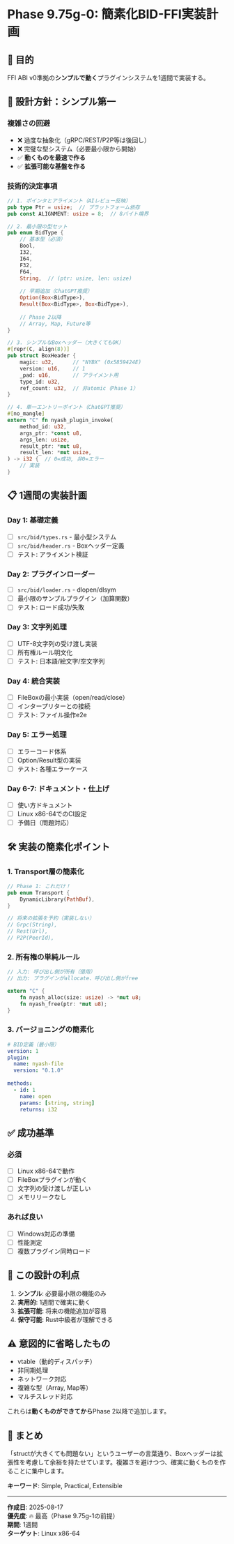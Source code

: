 # Phase 9.75g-0: 簡素化BID-FFI実装計画

## 🎯 目的
FFI ABI v0準拠の**シンプルで動く**プラグインシステムを1週間で実装する。

## 🌟 設計方針：シンプル第一

### 複雑さの回避
- ❌ 過度な抽象化（gRPC/REST/P2P等は後回し）
- ❌ 完璧な型システム（必要最小限から開始）
- ✅ **動くものを最速で作る**
- ✅ **拡張可能な基盤を作る**

### 技術的決定事項

```rust
// 1. ポインタとアライメント（AIレビュー反映）
pub type Ptr = usize;  // プラットフォーム依存
pub const ALIGNMENT: usize = 8;  // 8バイト境界

// 2. 最小限の型セット
pub enum BidType {
    // 基本型（必須）
    Bool,
    I32,
    I64,
    F32,
    F64,
    String,  // (ptr: usize, len: usize)
    
    // 早期追加（ChatGPT推奨）
    Option(Box<BidType>),
    Result(Box<BidType>, Box<BidType>),
    
    // Phase 2以降
    // Array, Map, Future等
}

// 3. シンプルなBoxヘッダー（大きくてもOK）
#[repr(C, align(8))]
pub struct BoxHeader {
    magic: u32,      // "NYBX" (0x5859424E)
    version: u16,    // 1
    _pad: u16,       // アライメント用
    type_id: u32,
    ref_count: u32,  // 非atomic（Phase 1）
}

// 4. 単一エントリーポイント（ChatGPT推奨）
#[no_mangle]
extern "C" fn nyash_plugin_invoke(
    method_id: u32,
    args_ptr: *const u8,
    args_len: usize,
    result_ptr: *mut u8,
    result_len: *mut usize,
) -> i32 {  // 0=成功, 非0=エラー
    // 実装
}
```

## 📋 1週間の実装計画

### Day 1: 基礎定義
- [ ] `src/bid/types.rs` - 最小型システム
- [ ] `src/bid/header.rs` - Boxヘッダー定義
- [ ] テスト: アライメント検証

### Day 2: プラグインローダー
- [ ] `src/bid/loader.rs` - dlopen/dlsym
- [ ] 最小限のサンプルプラグイン（加算関数）
- [ ] テスト: ロード成功/失敗

### Day 3: 文字列処理
- [ ] UTF-8文字列の受け渡し実装
- [ ] 所有権ルール明文化
- [ ] テスト: 日本語/絵文字/空文字列

### Day 4: 統合実装
- [ ] FileBoxの最小実装（open/read/close）
- [ ] インタープリターとの接続
- [ ] テスト: ファイル操作e2e

### Day 5: エラー処理
- [ ] エラーコード体系
- [ ] Option/Result型の実装
- [ ] テスト: 各種エラーケース

### Day 6-7: ドキュメント・仕上げ
- [ ] 使い方ドキュメント
- [ ] Linux x86-64でのCI設定
- [ ] 予備日（問題対応）

## 🛠️ 実装の簡素化ポイント

### 1. Transport層の簡素化
```rust
// Phase 1: これだけ！
pub enum Transport {
    DynamicLibrary(PathBuf),
}

// 将来の拡張を予約（実装しない）
// Grpc(String),
// Rest(Url),
// P2P(PeerId),
```

### 2. 所有権の単純ルール
```rust
// 入力: 呼び出し側が所有（借用）
// 出力: プラグインがallocate、呼び出し側がfree

extern "C" {
    fn nyash_alloc(size: usize) -> *mut u8;
    fn nyash_free(ptr: *mut u8);
}
```

### 3. バージョニングの簡素化
```yaml
# BID定義（最小限）
version: 1
plugin:
  name: nyash-file
  version: "0.1.0"
  
methods:
  - id: 1
    name: open
    params: [string, string]
    returns: i32
```

## ✅ 成功基準

### 必須
- [ ] Linux x86-64で動作
- [ ] FileBoxプラグインが動く
- [ ] 文字列の受け渡しが正しい
- [ ] メモリリークなし

### あれば良い
- [ ] Windows対応の準備
- [ ] 性能測定
- [ ] 複数プラグイン同時ロード

## 🚀 この設計の利点

1. **シンプル**: 必要最小限の機能のみ
2. **実用的**: 1週間で確実に動く
3. **拡張可能**: 将来の機能追加が容易
4. **保守可能**: Rust中級者が理解できる

## ⚠️ 意図的に省略したもの

- vtable（動的ディスパッチ）
- 非同期処理
- ネットワーク対応
- 複雑な型（Array, Map等）
- マルチスレッド対応

これらは**動くものができてから**Phase 2以降で追加します。

## 📝 まとめ

「structが大きくても問題ない」というユーザーの言葉通り、Boxヘッダーは拡張性を考慮して余裕を持たせています。複雑さを避けつつ、確実に動くものを作ることに集中します。

**キーワード**: Simple, Practical, Extensible

---

**作成日**: 2025-08-17  
**優先度**: 🔥 最高（Phase 9.75g-1の前提）  
**期間**: 1週間  
**ターゲット**: Linux x86-64